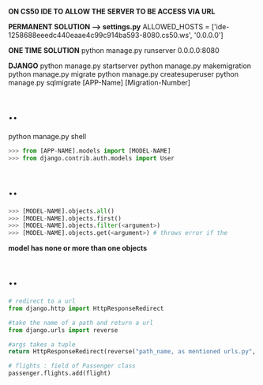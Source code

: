 **ON CS50 IDE TO ALLOW THE SERVER TO BE ACCESS VIA URL**

**PERMANENT SOLUTION --> settings.py**
ALLOWED_HOSTS = ['ide-1258688eeedc440eaae4c99c914ba593-8080.cs50.ws', '0.0.0.0']

**ONE TIME SOLUTION**
python manage.py runserver 0.0.0.0:8080


**DJANGO**
python manage.py startserver
python manage.py makemigration
python manage.py migrate
python manage.py createsuperuser
python manage.py sqlmigrate [APP-Name] [Migration-Number]

# ..

python manage.py shell
```python
>>> from [APP-NAME].models import [MODEL-NAME]
>>> from django.contrib.auth.models import User
```
# ..
```python
>>> [MODEL-NAME].objects.all()
>>> [MODEL-NAME].objects.first()
>>> [MODEL-NAME].objects.filter(<argument>)
>>> [MODEL-NAME].objects.get(<argument>) # throws error if the 
```
**model has none or more than one objects**


# ..

``` python
# redirect to a url
from django.http import HttpResponseRedirect

#take the name of a path and return a url
from django.urls import reverse 

#args takes a tuple
return HttpResponseRedirect(reverse("path_name, as mentioned urls.py", args=("if any",))  

# flights : field of Passenger class
passenger.flights.add(flight) 
```

